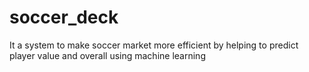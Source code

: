 # soccer_deck
It a system to make soccer market more efficient by helping to predict player value and overall using machine learning

